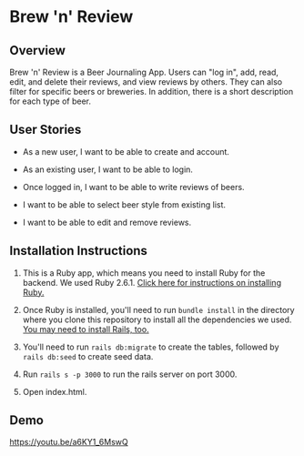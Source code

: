 # Brew 'n' Review

## Overview

Brew 'n' Review is a Beer Journaling App. Users can "log in", add, read, edit, and delete their reviews, and view reviews by others. They can also filter for specific beers or breweries. In addition, there is a short description for each type of beer.

## User Stories

- As a new user, I want to be able to create and account.

- As an existing user, I want to be able to login.

- Once logged in, I want to be able to write reviews of beers.

- I want to be able to select beer style from existing list.

- I want to be able to edit and remove reviews.

## Installation Instructions

1. This is a Ruby app, which means you need to install Ruby for the backend. We used Ruby 2.6.1. [Click here for instructions on installing Ruby.](https://www.ruby-lang.org/en/documentation/installation/)

2. Once Ruby is installed, you'll need to run `bundle install` in the directory where you clone this repository to install all the dependencies we used. [You may need to install Rails, too.](http://installrails.com/)

3. You'll need to run `rails db:migrate` to create the tables, followed by `rails db:seed` to create seed data.

4. Run `rails s -p 3000` to run the rails server on port 3000.

5. Open index.html.

## Demo

https://youtu.be/a6KY1_6MswQ
